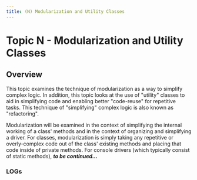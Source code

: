 ```yaml
---
title: (N) Modularization and Utility Classes
---
```

# Topic N - Modularization and Utility Classes

## Overview

This topic examines the technique of modularization as a way to simplify complex logic. In addition, this topic looks at the use of "utility" classes to aid in simplifying code and enabling better "code-reuse" for repetitive tasks. This technique of "simplifying" complex logic is also known as "refactoring".

Modularization will be examined in the context of simplifying the internal working of a class' methods and in the context of organizing and simplifying a driver. For classes, modularization is simply taking any repetitive or overly-complex code out of the class' existing methods and placing that code inside of private methods. For console drivers (which typically consist of static methods), ***to be continued...***

### LOGs
